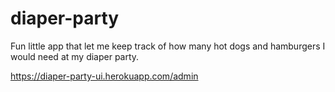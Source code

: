 # diaper-party

Fun little app that let me keep track of how many hot dogs and hamburgers I would need at my diaper party.

https://diaper-party-ui.herokuapp.com/admin
